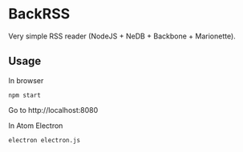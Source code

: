 # BackRSS

Very simple RSS reader (NodeJS + NeDB + Backbone + Marionette).

## Usage

In browser

    npm start

Go to http://localhost:8080

In Atom Electron

    electron electron.js